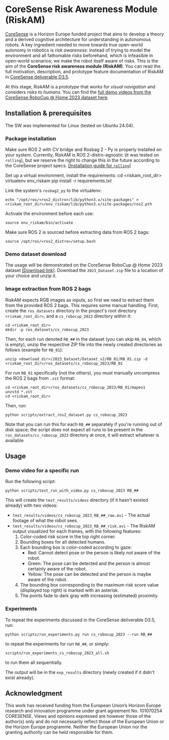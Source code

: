 # CoreSense Risk Awareness Module (RiskAM)

[CoreSense](https://coresense.eu/) is a Horizon Europe funded project that aims to develop a theory and a derived cognitive architecture for understanding in autonomous robots. A key ingredient needed to move towards true open-world autonomy in robotics is *risk awareness*: instead of trying to model the environment and all fathomable risks beforehand, which is infeasible in open-world scenarios; we make the robot itself aware of risks. This is the aim of the **CoreSense risk awareness module (RiskAM)**. You can read the full motivation, description, and prototype feature documentation of RiskAM in [CoreSense deliverable D3.5](http://zahalka.net/wp-content/uploads/2025/04/CoreSense___CS_067_D3_5__RiskAM_deliverable.pdf).

At this stage, RiskAM is a *prototype* that works for *visual navigation* and considers *risks to humans*. You can find the [full demo videos from the CoreSense RoboCup @ Home 2023 dataset here](https://drive.google.com/drive/folders/1y_I-fNZk9aPJJtIgrDVrzYYbc89Gha_P?usp=sharing).

## Installation & prerequisites
The SW was implemented for Linux (tested on Ubuntu 24.04).

### Package installation
Make sure ROS 2 with CV bridge and Rosbag 2 - Py is properly installed on your system. Currently, RiskAM is ROS 2-distro-agnostic (it was tested on `rolling`), but we reserve the right to change this in the future according to the CoreSense project specs. [[Installation guide for `rolling`]](https://docs.ros.org/en/rolling/Installation.html)

Set up a virtual environment, install the requirements: 
    cd <riskam_root_dir>
    virtualenv env_riskam
    pip install -r requirements.txt

Link the system's `rosbag2_py` to the virtualenv:

    echo "/opt/ros/<ros2_distro>/lib/python3.x/site-packages" > <riskam_root_dir>/env_riskam/lib/python3.x/site-packages/ros2.pth

Activate the environment before each use:

    source env_riskam/bin/activate

Make sure ROS 2 is sourced before extracting data from ROS 2 bags:

    source /opt/ros/<ros2_distro>/setup.bash


### Demo dataset download
The usage will be demonstrated on the CoreSense RoboCup @ Home 2023 dataset [[Download link]](https://zenodo.org/records/13902513). Download the `2023_Dataset.zip` file to a location of your choice and unzip it.

### Image extraction from ROS 2 bags
RiskAM expects RGB images as inputs, so first we need to extract them from the provided ROS 2 bags. This requires some manual handling. First, create the `ros_datasets` directory in the project's root directory `<riskam_root_dir>`, and a `cs_robocup_2023` directory within it:

    cd <riskam_root_dir>
    mkdir -p ros_datasets/cs_robocup_2023

Then, for each run denoted `RB_##` in the dataset (you can skip `RB_04`, which is empty), unzip the respective ZIP file into the newly created directories as follows (example for `RB_01`):
    
    unzip <download_dir>/2023_Dataset/Dataset_v2/RB_01/RB_01.zip -d <riskam_root_dir>/ros_datasets/cs_robocup_2023/RB_01

For run `RB_01` specifically (not the others), you must manually uncompress the ROS 2 bags from `.zst` format:
    
    cd <riskam_root_dir>/ros_datasets/cs_robocup_2023/RB_01/mapeo1
    unzstd *.zst
    cd <riskam_root_dir>

Then, run:
    
    python scripts/extract_ros2_dataset.py cs_robocup_2023

Note that you can run this for each `RB_##` separately if you're running out of disk space; the script does not expect all runs to be present in the `ros_datasets/cs_robocup_2023` directory at once, it will extract whatever is available


## Usage
### Demo video for a specific run

Run the following script:

    python scripts/test_run_with_video.py cs_robocup_2023 RB_##

This will create the `test_results/videos` directory (if it hasn't existed already) with two videos:

- `test_results/videos/cs_robocup_2023_RB_##_raw.avi` - The actual footage of what the robot sees.
- `test_results/videos/cs_robocup_2023_RB_##_risk.avi` - The RiskAM output visualized for each frames, with the following features:
    1. Color-coded risk score in the top right corner.
    2. Bounding boxes for all detected humans.
    3. Each bounding box is color-coded according to gaze:
        - Red: Cannot detect pose or the person is likely not aware of the robot.
        - Green: The pose can be detected and the person is almost certainly aware of the robot.
        - Yellow: The pose can be detected and the person is maybe aware of the robot.
    4. The bounding box corresponding to the maximum risk score value (displayed top right) is marked with an asterisk.
    5. The points fade to dark gray with increasing (estimated) proximity.

### Experiments
To repeat the experiments discussed in the CoreSense deliverable D3.5, run:

    python scripts/run_experiments.py run cs_robocup_2023 --run RB_##

to repeat the experiments for run `RB_##`, or simply:

    scripts/run_experiments_cs_robocup_2023_all.sh

to run them all sequentially.

The output will be in the `exp_results` directory (newly created if it didn't exist already).


## Acknowledgment
This work has received funding from the European Union’s Horizon Europe research and innovation programme under grant agreement No. 101070254 CORESENSE. Views and opinions expressed are however those of the author(s) only and do not necessarily reflect those of the European Union or the Horizon Europe programme. Neither the European Union nor the granting authority can be held responsible for them.

